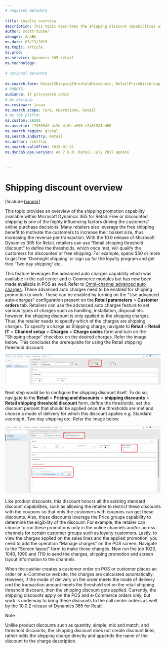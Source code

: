 ```yaml
---
# required metadata

title: Loyalty overview
description: This topic describes the shipping discount capabilities within Microsoft Dynamics 365 for Retail and the corresponding setup steps required to start using these discounts.
author: scott-tucker
manager: AnnBe
ms.date: 03/13/2019
ms.topic: article
ms.prod: 
ms.service: dynamics-365-retail
ms.technology: 

# optional metadata

ms.search.form: RetailShippingThresholdDiscounts, RetailPriceDiscGroup
# ROBOTS: 
audience: IT pro/system admin
# ms.devlang: 
ms.reviewer: josaw
ms.search.scope: Core, Operations, Retail
# ms.tgt_pltfrm: 
ms.custom: 16201
ms.assetid: f79559d2-bc2d-4f0b-a938-e7a61524ed80
ms.search.region: global
ms.search.industry: Retail
ms.author: scotttuc
ms.search.validFrom: 2019-01-31
ms.dyn365.ops.version: AX 7.0.0, Retail July 2017 update


---
```


# Shipping discount overview

[!include [banner](includes/banner.md)]

This topic provides an overview of the shipping promotion capability available within Microsoft Dynamics 365 for Retail. Free or discounted shipping is one of the highly influencing factors driving the customers’ online purchase decisions. Many retailers also leverage the free shipping benefit to motivate the customers to increase their basket size, thus increasing the revenue per transaction.  With the 10.0 release of Microsoft Dynamics 365 for Retail, retailers can use “Retail shipping threshold discount” to define the thresholds, which once met, will qualify the customers for discounted or free shipping. For example, spend $50 or more to get free ‘Overnight shipping’ or sign up for the loyalty program and get free 'Two day shipping' etc. 

This feature leverages the advanced auto charges capability which was available in the call center and e-Commerce modules but has now been made available in POS as well. Refer to [Omni-channel advanced auto charges](https://docs.microsoft.com/en-us/dynamics365/unified-operations/retail/omni-auto-charges). These advanced auto charges need to be enabled for shipping promotion to work. These can be enabled by turning on the "Use advanced auto-charges" configuration present on the **Retail parameters** > **Customer orders** tab. Retailers can use the advanced auto charges feature to set various types of charges such as handling, installation, disposal etc. however, the shipping discount is only applied to the shipping charges. Thus, the retailer needs to specify which of the charges are shipping charges. To specify a charge as Shipping charge, navigate to **Retail** > **Retail IT** > **Channel setup** > **Charges** > **Charge codes** form and turn on the "Shipping charge" checkbox on the desired charges. Refer the image below. This concludes the prerequisite for using the Retail shipping threshold discount. 

![Specify a charge as shipping charge](./media/Specify_shipping_charge.png " Specify a charge as shipping charge ")

Next step would be to configure the shipping discount itself. To do so, navigate to the **Retail** > **Pricing and discounts** > **shipping discounts** > **Retail shipping threshold discount** form, define the thresholds, set the discount percent that should be applied once the thresholds are met and choose a mode of delivery for which this discount applies e.g. Standard overnight, Two day shipping etc. Refer the image below.

![Create a retail shipping threshold discount](./media/shipping_discount_setup.png " Create a retail shipping threshold discount ")

Like product discounts, this discount honors all the existing standard discount capabilities, such as allowing the retailer to restrict these discounts with the coupons so that only the customers with coupons can get these discounts. Also, these discounts leverage the Price groups capability to determine the eligibility of the discount. For example, the retailer can choose to run these promotions only in the online channels and/or across channels for certain customer groups such as loyalty customers. Lastly, to view the charges applied on the sales lines and the applied promotion, you need to add the operation “Manage charges” on the POS screen. Navigate to the “Screen layout” form to make those changes. Now run the job 1020, 1040, 1090 and 1110 to send the charges, shipping promotion and screen layout information to the channels. 

When the cashier creates a customer order on POS or customer places an order on e-Commerce website, the charges are calculated automatically. However, if the mode of delivery on the order meets the mode of delivery and the transaction amount meets the threshold set on the retail shipping threshold discount, then the shipping discount gets applied. Currently, the shipping discounts apply on the POS and e-Commerce orders only, but work is underway to bring these discounts to the call center orders as well by the 10.0.2 release of Dynamics 365 for Retail. 

> [!Note]
> Unlike product discounts such as quantity, simple, mix and match, and threshold discounts, the shipping discount does not create discount lines, rather edits the shipping charge directly and appends the name of the discount to the charge description. 
